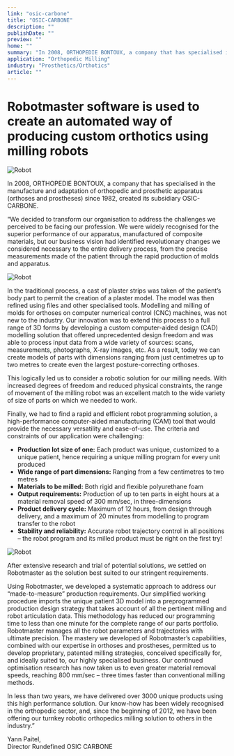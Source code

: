 ```yaml
---
link: "osic-carbone"
title: "OSIC-CARBONE"
description: ""
publishDate: ""
preview: ""
home: ""
summary: "In 2008, ORTHOPEDIE BONTOUX, a company that has specialised in the manufacture and adaptation of orthopedic and prosthetic apparatus (orthoses and prostheses) since 1982, created its subsidiary OSIC-CARBONE. “We decided to transform our organisation to address the challenges we perceived to be facing our profession. We were widely recognised for the superior performance of our apparatus, manufactured of composite materials, but our business vision had identified revolutionary changes we considered necessary to the entire delivery process, from the precise measurements made of the patient through the rapid production of molds and apparatus. This logically led us to consider a robotic solution for our milling needs. With increased degrees of freedom and reduced physical constraints, the range of movement of the milling robot was an excellent match to the wide variety of size of parts on which we needed to work."
application: "Orthopedic Milling"
industry: "Prosthetics/Orthotics"
article: ""
---
```

# Robotmaster software is used to create an automated way of producing custom orthotics using milling robots

<img src="/assets/images/success/Osic-carbone/image-1.jpg" class="alignRight" alt="Robot">

In 2008, ORTHOPEDIE BONTOUX, a company that has specialised in the manufacture and adaptation of orthopedic and prosthetic apparatus (orthoses and prostheses) since 1982, created its subsidiary OSIC-CARBONE.

“We decided to transform our organisation to address the challenges we perceived to be facing our profession. We were widely recognised for the superior performance of our apparatus, manufactured of composite materials, but our business vision had identified revolutionary changes we considered necessary to the entire delivery process, from the precise measurements made of the patient through the rapid production of molds and apparatus.

<img src="/assets/images/success/Osic-carbone/image-2.jpg" class="alignLeft" alt="Robot">

In the traditional process, a cast of plaster strips was taken of the patient’s body part to permit the creation of a plaster model. The model was then refined using files and other specialised tools. Modelling and milling of molds for orthoses on computer numerical control (CNC) machines, was not new to the industry. Our innovation was to extend this process to a full range of 3D forms by developing a custom computer-aided design (CAD) modelling solution that offered unprecedented design freedom and was able to process input data from a wide variety of sources: scans, measurements, photographs, X-ray images, etc. As a result, today we can create models of parts with dimensions ranging from just centimetres up to two metres to create even the largest posture-correcting orthoses.

This logically led us to consider a robotic solution for our milling needs. With increased degrees of freedom and reduced physical constraints, the range of movement of the milling robot was an excellent match to the wide variety of size of parts on which we needed to work.

Finally, we had to find a rapid and efficient robot programming solution, a high-performance computer-aided manufacturing (CAM) tool that would provide the necessary versatility and ease-of-use. The criteria and constraints of our application were challenging:

* **Production lot size of one:** Each product was unique, customized to a unique patient, hence requiring a unique milling program for every unit produced
* **Wide range of part dimensions:** Ranging from a few centimetres to two metres
* **Materials to be milled:** Both rigid and flexible polyurethane foam
* **Output requirements:** Production of up to ten parts in eight hours at a material removal speed of 300 mm/sec, in three-dimensions
* **Product delivery cycle:** Maximum of 12 hours, from design through delivery, and a maximum of 20 minutes from modelling to program transfer to the robot
* **Stability and reliability:** Accurate robot trajectory control in all positions – the robot program and its milled product must be right on the first try!

<img src="/assets/images/success/Osic-carbone/image-3.jpg" class="alignRight" alt="Robot">

After extensive research and trial of potential solutions, we settled on Robotmaster as the solution best suited to our stringent requirements.

Using Robotmaster, we developed a systematic approach to address our “made-to-measure” production requirements. Our simplified working procedure imports the unique patient 3D model into a preprogrammed production design strategy that takes account of all the pertinent milling and robot articulation data. This methodology has reduced our programming time to less than one minute for the complete range of our parts portfolio. Robotmaster manages all the robot parameters and trajectories with ultimate precision. The mastery we developed of Robotmaster’s capabilities, combined with our expertise in orthoses and prostheses, permitted us to develop proprietary, patented milling strategies, conceived specifically for, and ideally suited to, our highly specialised business. Our continued optimisation research has now taken us to even greater material removal speeds, reaching 800 mm/sec – three times faster than conventional milling methods.

In less than two years, we have delivered over 3000 unique products using this high performance solution. Our know-how has been widely recognised in the orthopedic sector, and, since the beginning of 2012, we have been offering our turnkey robotic orthopedics milling solution to others in the industry.”

Yann Paitel, 
<br />Director Rundefined OSIC CARBONE